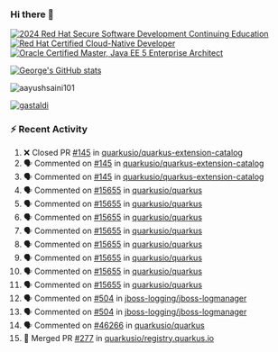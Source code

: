### Hi there 👋

<!--START_SECTION:badges-->
[![2024 Red Hat Secure Software Development Continuing Education](https://images.credly.com/size/110x110/images/36a76b78-c5bf-45cf-ac2c-48c3825260c7/blob)](http://www.credly.com/badges/c86e9a17-d2c3-4554-b890-7d0521710eb6 "2024 Red Hat Secure Software Development Continuing Education")
[![Red Hat Certified Cloud-Native Developer](https://images.credly.com/size/110x110/images/12ef4e4e-3d8d-4caf-9ab1-858c5bcb9619/image.png)](http://www.credly.com/badges/b6402e31-0894-48e6-b488-e2e551dcc809 "Red Hat Certified Cloud-Native Developer")
[![Oracle Certified Master, Java EE 5 Enterprise Architect](https://images.credly.com/size/110x110/images/1fa3549c-674c-4779-b3d6-d7d64eac2c23/Oracle-Certification-badge_OC-Master.png)](http://www.credly.com/badges/2565574e-b81d-410e-ab7d-24666ddcbe00 "Oracle Certified Master, Java EE 5 Enterprise Architect")
<!--END_SECTION:badges-->

[![George's GitHub stats](https://github-readme-stats.vercel.app/api?username=gastaldi&show=reviews,prs_merged&hide=contribs,prs&theme=transparent&show_icons=true)](https://github.com/anuraghazra/github-readme-stats)

<p align="left"> <img src="https://komarev.com/ghpvc/?username=gastaldi&label=Profile%20views&color=0e75b6&style=for-the-badge" alt="aayushsaini101" /> </p>

<p align="left"> <a href="https://github.com/ryo-ma/github-profile-trophy"><img src="https://github-profile-trophy.vercel.app/?username=gastaldi" alt="gastaldi" /></a> </p>

### :zap: Recent Activity

<!--START_SECTION:activity-->
1. ❌ Closed PR [#145](https://github.com/quarkusio/quarkus-extension-catalog/pull/145) in [quarkusio/quarkus-extension-catalog](https://github.com/quarkusio/quarkus-extension-catalog)
2. 🗣 Commented on [#145](https://github.com/quarkusio/quarkus-extension-catalog/pull/145#issuecomment-2690310495) in [quarkusio/quarkus-extension-catalog](https://github.com/quarkusio/quarkus-extension-catalog)
3. 🗣 Commented on [#145](https://github.com/quarkusio/quarkus-extension-catalog/pull/145#issuecomment-2690307220) in [quarkusio/quarkus-extension-catalog](https://github.com/quarkusio/quarkus-extension-catalog)
4. 🗣 Commented on [#15655](https://github.com/quarkusio/quarkus/issues/15655#issuecomment-2690300875) in [quarkusio/quarkus](https://github.com/quarkusio/quarkus)
5. 🗣 Commented on [#15655](https://github.com/quarkusio/quarkus/issues/15655#issuecomment-2689651828) in [quarkusio/quarkus](https://github.com/quarkusio/quarkus)
6. 🗣 Commented on [#15655](https://github.com/quarkusio/quarkus/issues/15655#issuecomment-2689602870) in [quarkusio/quarkus](https://github.com/quarkusio/quarkus)
7. 🗣 Commented on [#15655](https://github.com/quarkusio/quarkus/issues/15655#issuecomment-2689469024) in [quarkusio/quarkus](https://github.com/quarkusio/quarkus)
8. 🗣 Commented on [#15655](https://github.com/quarkusio/quarkus/issues/15655#issuecomment-2689428980) in [quarkusio/quarkus](https://github.com/quarkusio/quarkus)
9. 🗣 Commented on [#15655](https://github.com/quarkusio/quarkus/issues/15655#issuecomment-2689415966) in [quarkusio/quarkus](https://github.com/quarkusio/quarkus)
10. 🗣 Commented on [#15655](https://github.com/quarkusio/quarkus/issues/15655#issuecomment-2689411174) in [quarkusio/quarkus](https://github.com/quarkusio/quarkus)
11. 🗣 Commented on [#15655](https://github.com/quarkusio/quarkus/issues/15655#issuecomment-2689393673) in [quarkusio/quarkus](https://github.com/quarkusio/quarkus)
12. 🗣 Commented on [#504](https://github.com/jboss-logging/jboss-logmanager/pull/504#issuecomment-2689289830) in [jboss-logging/jboss-logmanager](https://github.com/jboss-logging/jboss-logmanager)
13. 🗣 Commented on [#504](https://github.com/jboss-logging/jboss-logmanager/pull/504#issuecomment-2689208995) in [jboss-logging/jboss-logmanager](https://github.com/jboss-logging/jboss-logmanager)
14. 🗣 Commented on [#46266](https://github.com/quarkusio/quarkus/pull/46266#issuecomment-2689072693) in [quarkusio/quarkus](https://github.com/quarkusio/quarkus)
15. 🎉 Merged PR [#277](https://github.com/quarkusio/registry.quarkus.io/pull/277) in [quarkusio/registry.quarkus.io](https://github.com/quarkusio/registry.quarkus.io)
<!--END_SECTION:activity-->
